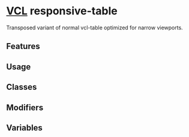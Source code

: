 # [VCL](https://vcl.github.io/) responsive-table

Transposed variant of normal vcl-table optimized for narrow viewports.

## Features

## Usage

## Classes

## Modifiers

## Variables
